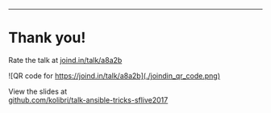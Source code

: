 ------
# Thank you!

Rate the talk at [joind.in/talk/a8a2b](https://joind.in/talk/a8a2b)

![QR code for https://joind.in/talk/a8a2b](./joindin_qr_code.png)

View the slides at  
[github.com/kolibri/talk-ansible-tricks-sflive2017](https://github.com/kolibri/talk-ansible-tricks-sflive2017)

